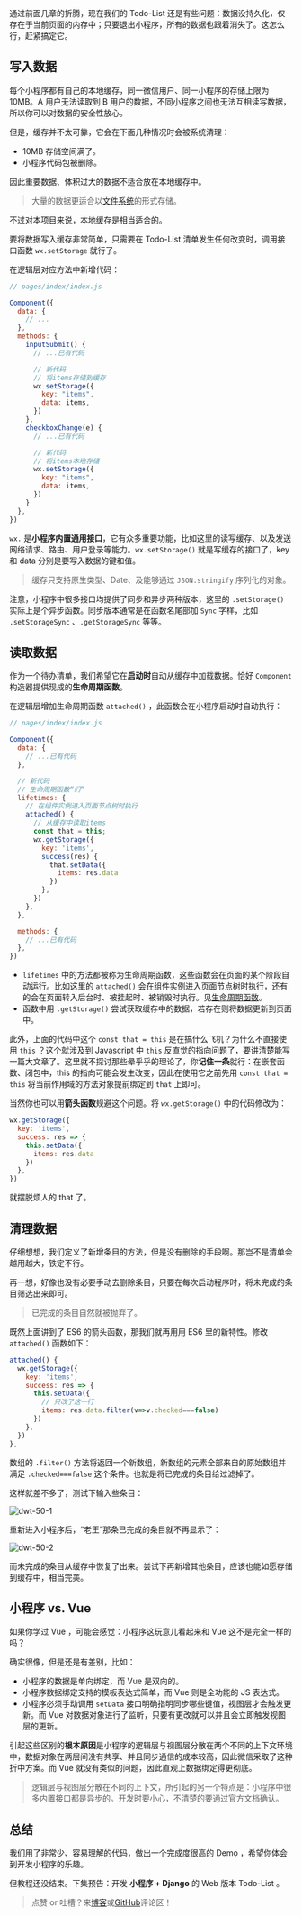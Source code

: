 通过前面几章的折腾，现在我们的 Todo-List 还是有些问题：数据没持久化，仅存在于当前页面的内存中；只要退出小程序，所有的数据也跟着消失了。这怎么行，赶紧搞定它。

## 写入数据

每个小程序都有自己的本地缓存，同一微信用户、同一小程序的存储上限为 10MB。A 用户无法读取到 B 用户的数据，不同小程序之间也无法互相读写数据，所以你可以对数据的安全性放心。

但是，缓存并不太可靠，它会在下面几种情况时会被系统清理：

- 10MB 存储空间满了。
- 小程序代码包被删除。

因此重要数据、体积过大的数据不适合放在本地缓存中。

> 大量的数据更适合以[文件系统](https://developers.weixin.qq.com/miniprogram/dev/framework/ability/file-system.html)的形式存储。

不过对本项目来说，本地缓存是相当适合的。

要将数据写入缓存非常简单，只需要在 Todo-List 清单发生任何改变时，调用接口函数 `wx.setStorage` 就行了。

在逻辑层对应方法中新增代码：

```javascript
// pages/index/index.js

Component({
  data: {
    // ...
  },
  methods: {
    inputSubmit() {
      // ...已有代码

      // 新代码
      // 将items存储到缓存
      wx.setStorage({
        key: "items",
        data: items,
      })
    },
    checkboxChange(e) {
      // ...已有代码

      // 新代码
      // 将items本地存储
      wx.setStorage({
        key: "items",
        data: items,
      })
    }
  },
})
```

`wx.` 是**小程序内置通用接口**，它有众多重要功能，比如这里的读写缓存、以及发送网络请求、路由、用户登录等能力。`wx.setStorage()` 就是写缓存的接口了，key 和 data 分别是要写入数据的键和值。

> 缓存只支持原生类型、Date、及能够通过 `JSON.stringify` 序列化的对象。

注意，小程序中很多接口均提供了同步和异步两种版本，这里的 `.setStorage()` 实际上是个异步函数。同步版本通常是在函数名尾部加 `Sync` 字样，比如 `.setStorageSync` 、`.getStorageSync` 等等。

## 读取数据

作为一个待办清单，我们希望它在**启动时**自动从缓存中加载数据。恰好 `Component` 构造器提供现成的**生命周期函数**。

在逻辑层增加生命周期函数 `attached()` ，此函数会在小程序启动时自动执行：

```javascript
// pages/index/index.js

Component({
  data: {
    // ...已有代码
  },

  // 新代码
  // 生命周期函数“们”
  lifetimes: {
    // 在组件实例进入页面节点树时执行
    attached() {
      // 从缓存中读取items
      const that = this;
      wx.getStorage({
        key: 'items',
        success(res) {
          that.setData({
            items: res.data
          })
        },
      })
    },
  },

  methods: {
    // ...已有代码
  },
})
```

- `lifetimes` 中的方法都被称为生命周期函数，这些函数会在页面的某个阶段自动运行。比如这里的 `attached()` 会在组件实例进入页面节点树时执行，还有的会在页面转入后台时、被挂起时、被销毁时执行。见[生命周期函数](https://developers.weixin.qq.com/miniprogram/dev/framework/custom-component/lifetimes.html)。
- 函数中用 `.getStorage()` 尝试获取缓存中的数据，若存在则将数据更新到页面中。

此外，上面的代码中这个 `const that = this` 是在搞什么飞机？为什么不直接使用 `this` ？这个就涉及到 Javascript 中 `this` 反直觉的指向问题了，要讲清楚能写一篇大文章了。这里就不探讨那些晕乎乎的理论了，你**记住一条**就行：在嵌套函数、闭包中，this 的指向可能会发生改变，因此在使用它之前先用 `const that = this` 将当前作用域的方法对象提前绑定到 `that` 上即可。

当然你也可以用**箭头函数**规避这个问题。将 `wx.getStorage()` 中的代码修改为：

```javascript
wx.getStorage({
  key: 'items',
  success: res => {
    this.setData({
      items: res.data
    })
  },
})
```

就摆脱烦人的 that 了。

## 清理数据

仔细想想，我们定义了新增条目的方法，但是没有删除的手段啊。那岂不是清单会越用越大，铁定不行。

再一想，好像也没有必要手动去删除条目，只要在每次启动程序时，将未完成的条目筛选出来即可。

> 已完成的条目自然就被抛弃了。

既然上面讲到了 ES6 的箭头函数，那我们就再用用 ES6 里的新特性。修改 `attached()` 函数如下：

```javascript
attached() {
  wx.getStorage({
    key: 'items',
    success: res => {
      this.setData({
        // 只改了这一行
        items: res.data.filter(v=>v.checked===false)
      })
    },
  })
},
```

数组的 `.filter()` 方法将返回一个新数组，新数组的元素全部来自的原始数组并满足 `.checked===false` 这个条件。也就是将已完成的条目给过滤掉了。

这样就差不多了，测试下输入些条目：

![dwt-50-1](https://blog.dusaiphoto.com/img/dwt-50-1.jpg)

重新进入小程序后，“老王”那条已完成的条目就不再显示了：

![dwt-50-2](https://blog.dusaiphoto.com/img/dwt-50-2.jpg)

而未完成的条目从缓存中恢复了出来。尝试下再新增其他条目，应该也能如愿存储到缓存中，相当完美。

## 小程序 vs. Vue

如果你学过 Vue ，可能会感觉：小程序这玩意儿看起来和 Vue 这不是完全一样的吗？

确实很像，但是还是有差别，比如：

- 小程序的数据是单向绑定，而 Vue 是双向的。
- 小程序数据绑定支持的模板表达式简单，而 Vue 则是全功能的 JS 表达式。
- 小程序必须手动调用 `setData` 接口明确指明同步哪些键值，视图层才会触发更新。而 Vue 对数据对象进行了监听，只要有更改就可以并且会立即触发视图层的更新。

引起这些区别的**根本原因**是小程序的逻辑层与视图层分散在两个不同的上下文环境中，数据对象在两层间没有共享、并且同步通信的成本较高，因此微信采取了这种折中方案。而 Vue 就没有类似的问题，因此直观上数据绑定得更彻底。

> 逻辑层与视图层分散在不同的上下文，所引起的另一个特点是：小程序中很多内置接口都是异步的。开发时要小心，不清楚的要通过官方文档确认。

## 总结

我们用了非常少、容易理解的代码，做出一个完成度很高的 Demo ，希望你体会到开发小程序的乐趣。

但教程还没结束。下集预告：开发 **小程序 + Django** 的 Web 版本 Todo-List 。

> 点赞 or 吐槽？来[博客](https://www.dusaiphoto.com/)或[GitHub](https://github.com/stacklens)评论区！